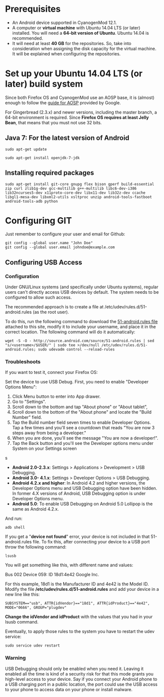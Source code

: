 # Prerequisites #
- An Android device supported in CyanogenMod 12.1.
- A computer or **virtual machine** with Ubuntu 14.04 LTS (or later) installed. You will need a **64-bit version of Ubuntu**. Ubuntu 14.04 is recommended.
- It will need at least **40 GB** for the repositories. So, take into consideration when assigning the disk capacity for the virtual machine. It will be explained when configuring the repositories.

# Set up your Ubuntu 14.04 LTS (or later) build system #
Since both Firefox OS and CyanogenMod use an AOSP base, it is (almost) enough to follow the [guide for AOSP](https://source.android.com/source/initializing.html) provided by Google.

For Gingerbread (2.3.x) and newer versions, including the master branch, a 64-bit environment is required. Since **Firefox OS requires at least Jelly Bean**, that means that you must not use 32 bits.

## Java 7: For the latest version of Android ##


    sudo apt-get update

    sudo apt-get install openjdk-7-jdk

## Installing required packages  ##


    sudo apt-get install git-core gnupg flex bison gperf build-essential zip curl zlib1g-dev gcc-multilib g++-multilib libc6-dev-i386 lib32ncurses5-dev x11proto-core-dev libx11-dev lib32z-dev ccache libgl1-mesa-dev libxml2-utils xsltproc unzip android-tools-fastboot android-tools-adb python

# Configuring GIT
Just remember to configure your user and email for Github:

    git config --global user.name "John Doe"
    git config --global user.email johndoe@example.com
    
## Configuring USB Access ##

### Configuration ###

Under GNU/Linux systems (and specifically under Ubuntu systems), regular users can't directly access USB devices by default. The system needs to be configured to allow such access.

The recommended approach is to create a file at /etc/udev/rules.d/51-android.rules (as the root user).

To do this, run the following command to download the [51-android.rules file](https://source.android.com/source/51-android.rules) attached to this site, modify it to include your username, and place it in the correct location. The following command will do it automatically:


    wget -S -O - http://source.android.com/source/51-android.rules | sed "s/<username>/$USER/" | sudo tee >/dev/null /etc/udev/rules.d/51-android.rules; sudo udevadm control --reload-rules

### Troubleshoots ###

If you want to test it, connect your Firefox OS:

Set the device to use USB Debug. First, you need to enable "Developer Options Menu":

1. Click Menu button to enter into App drawer.
2. Go to "Settings".
3. Scroll down to the bottom and tap "About phone" or "About tablet",
4. Scroll down to the bottom of the "About phone" and locate the "Build Number" field.
5. Tap the Build number field seven times to enable Developer Options. Tap a few times and you'll see a countdown that reads "You are now 3 steps away from being a developer."
6. When you are done, you'll see the message "You are now a developer!".
7. Tap the Back button and you'll see the Developer options menu under System on your Settings screen

s

- **Android 2.0-2.3.x**: Settings > Applications > Development > USB Debugging.
- **Android 3.0- 4.1.x**: Settings > Developer Options > USB Debugging.
- **Android 4.2.x and higher**: In Android 4.2 and higher versions, the Developer Options menu and USB Debugging option have been hidden. In former 4.X versions of Android, USB Debugging option is under Developer Options menu.
- **Android 5.0**: To enable USB Debugging on Android 5.0 Lollipop is the same as Android 4.2.x.


And run:


    adb shell

If you get a "**device not found**" error, your device is not included in that  51-android.rules file. To fix this, after connecting your device to a USB port throw the following command:

    lsusb

You will get something like this, with different name and values:

Bus 002 Device 059: ID 18d1:4e42 Google Inc.

For this example, 18d1 is the Manufacturer ID and 4e42 is the Model ID. Modify the file **/etc/udev/rules.d/51-android.rules** and add your device in a new line like this:

    SUBSYSTEM=="usb", ATTR{idVendor}=="18d1", ATTR{idProduct}=="4e42", MODE="0666", GROUP="plugdev"

**Change the idVendor and idProduct** with the values that you had in your lsusb command.

Eventually, to apply those rules to the system you have to restart the udev service:

    sudo service udev restart

### Warning ###
USB Debugging should only be enabled when you need it. Leaving it enabled all the time is kind of a security risk for that this mode grants you high-level access to your device. Say if you connect your Android phone to a USB charging port in a public location, the port could use the USB access to your phone to access data on your phone or install malware.

